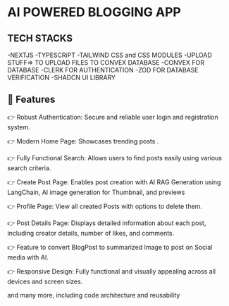 # AI POWERED BLOGGING APP

## TECH STACKS

-NEXTJS
-TYPESCRiPT
-TAILWIND CSS and CSS MODULES
-UPLOAD STUFF=> TO UPLOAD FILES TO CONVEX DATABASE
-CONVEX FOR DATABASE
-CLERK FOR AUTHENTICATION
-ZOD FOR DATABASE VERIFICATION
-SHADCN UI LIBRARY

## 🔋 Features

👉 Robust Authentication: Secure and reliable user login and registration system.

👉 Modern Home Page: Showcases trending posts .

👉 Fully Functional Search: Allows users to find posts easily using various search criteria.

👉 Create Post Page: Enables post creation with AI RAG Generation using LangChain, AI image generation for Thumbnail, and previews

👉 Profile Page: View all created Posts with options to delete them.

👉 Post Details Page: Displays detailed information about each post, including creator details, number of likes, and comments.

👉 Feature to convert BlogPost to summarized Image to post on Social media with AI.

👉 Responsive Design: Fully functional and visually appealing across all devices and screen sizes.

and many more, including code architecture and reusability
